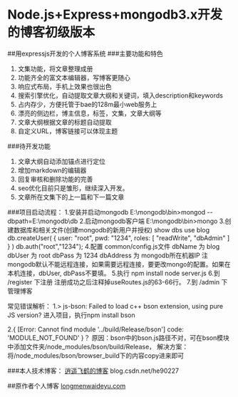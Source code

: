 Node.js+Express+mongodb3.x开发的博客初级版本
==============

##用expressjs开发的个人博客系统
###主要功能和特色
1. 文集功能，将文章整理成册
2. 功能齐全的富文本编辑器，写博客更随心
3. 响应式布局，手机上效果也很出色
4. 搜索引擎优化，自动提取文章大纲和关键词，填入description和keywords
5. 占内存少，方便托管于bae的128m最小web服务上
6. 漂亮的侧边栏，博主信息，标签，文集，文章大纲等
7. 文章大纲根据文章的标题自动提取
8. 自定义URL，博客链接可以体现主题

###待开发功能
1. 文章大纲自动添加锚点进行定位
2. 增加markdown的编辑器
3. 回复审核和删除功能的完善
4. seo优化目前只是雏形，继续深入开发。
5. 文章所在文集下的上一篇和下一篇文章

###项目启动流程：
1.安装并启动mongodb
   E:\mongodb\bin>mongod --dbpath=E:\mongodb\db
2.启动mongodb客户端
   E:\mongodb\bin>mongo
3.创建数据库和相关文件(创建mongodb的新用户并授权)
   show dbs
   use blog
     db.createUser(
           {
             user: "root",
             pwd: "1234",
             roles: [ "readWrite", "dbAdmin" ]
           }
        )
   db.auth("root","1234");
4.配置 common/config.js文件
      dbName 为 blog
      dbUser 为 root
      dbPass 为 1234
      dbAddress 为 mongodb所在机器IP
  注mongodb默认不能远程连接，如果需要远程连接，要更改mongo的配置。如果在本机连接，dbUser, dbPass不要填。
5.执行
      npm install
      node server.js
6.到 /register 下注册
  注册成功之后注释掉useRoutes.js的63-66行。
7.到 /admin 下管理博客


常见错误解析：
1.> js-bson: Failed to load c++ bson extension, using pure JS version?
    进入项目，执行npm install bson

2.{ [Error: Cannot find module '../build/Release/bson'] code: 'MODULE_NOT_FOUND' }？
    原因：bson中的bson.js路径不对，可在bson模块中添加文件夹/node_modules/bson/build/Release，
    解决方案：
          将/node_modules/bson/browser_build下的内容copy进来即可


###本人技术博客：
[逍遥飞鹤的博客](blog.csdn.net/he90227)
blog.csdn.net/he90227 

##原作者个人博客
[longmenwaideyu.com](http://longmenwaideyu.com)
